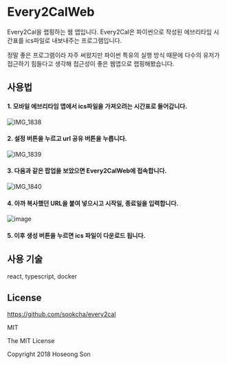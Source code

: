 # Every2CalWeb
Every2Cal을 랩핑하는 웹 앱입니다.
Every2Cal은 파이썬으로 작성된 에브리타임 시간표를 ics파일로 내보내주는 프로그램입니다.

정말 좋은 프로그램이라 자주 써왔지만 파이썬 특유의 실행 방식 때문에 다수의 유저가 접근하기 힘들다고 생각해
접근성이 좋은 웹앱으로 랩핑해봤습니다. 

## 사용법
#### 1. 모바일 에브리타임 앱에서 ics파일을 가져오려는 시간표로 들어갑니다.
![IMG_1838](https://user-images.githubusercontent.com/36955431/213898021-38f276d4-014e-4d28-a938-fc4c73172d39.PNG)
#### 2. 설정 버튼을 누르고 url 공유 버튼을 누릅니다.
![IMG_1839](https://user-images.githubusercontent.com/36955431/213898023-7805cc9a-0dda-4c1f-ad66-ac67d012f041.PNG)
#### 3. 다음과 같은 팝업을 보았으면 Every2CalWeb에 접속합니다.
![IMG_1840](https://user-images.githubusercontent.com/36955431/213898080-d953bd56-d5c3-49c0-9a1c-997bf3494b85.PNG)
#### 4. 아까 복사했던 URL을 붙여 넣으시고 시작일, 종료일을 입력합니다.
![image](https://user-images.githubusercontent.com/36955431/213897987-0ba32d8b-ec67-491a-9638-8057da7eae62.png)
#### 5. 이후 생성 버튼을 누르면 ics 파일이 다운로드 됩니다.

## 사용 기술
react, typescript, docker

## License
https://github.com/sookcha/every2cal

MIT

The MIT License

Copyright 2018 Hoseong Son
